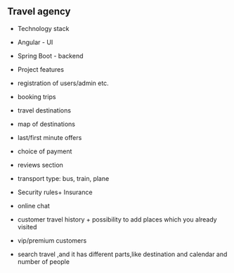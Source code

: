 ## Travel agency
- Technology stack
 - Angular - UI
 - Spring Boot - backend

- Project features
 - registration of users/admin etc.
 - booking trips
 - travel destinations
 - map of destinations
 - last/first minute offers
 - choice of payment
 - reviews section
 - transport type: bus, train, plane
 - Security rules+ Insurance
 - online chat
 - customer travel history + possibility to add places which you already visited
 - vip/premium  customers
 - search travel ,and it has different parts,like destination and calendar and number of people


